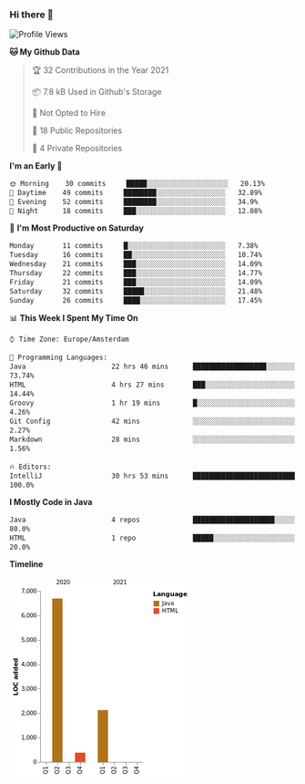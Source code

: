 ### Hi there 👋


<!--START_SECTION:waka-->
![Profile Views](http://img.shields.io/badge/Profile%20Views-1-blue)

**🐱 My Github Data** 

> 🏆 32 Contributions in the Year 2021
 > 
> 📦 7.8 kB Used in Github's Storage 
 > 
> 🚫 Not Opted to Hire
 > 
> 📜 18 Public Repositories 
 > 
> 🔑 4 Private Repositories  
 > 
**I'm an Early 🐤** 

```text
🌞 Morning    30 commits     █████░░░░░░░░░░░░░░░░░░░░   20.13% 
🌆 Daytime    49 commits     ████████░░░░░░░░░░░░░░░░░   32.89% 
🌃 Evening    52 commits     ████████░░░░░░░░░░░░░░░░░   34.9% 
🌙 Night      18 commits     ███░░░░░░░░░░░░░░░░░░░░░░   12.08%

```
📅 **I'm Most Productive on Saturday** 

```text
Monday       11 commits     █░░░░░░░░░░░░░░░░░░░░░░░░   7.38% 
Tuesday      16 commits     ██░░░░░░░░░░░░░░░░░░░░░░░   10.74% 
Wednesday    21 commits     ███░░░░░░░░░░░░░░░░░░░░░░   14.09% 
Thursday     22 commits     ███░░░░░░░░░░░░░░░░░░░░░░   14.77% 
Friday       21 commits     ███░░░░░░░░░░░░░░░░░░░░░░   14.09% 
Saturday     32 commits     █████░░░░░░░░░░░░░░░░░░░░   21.48% 
Sunday       26 commits     ████░░░░░░░░░░░░░░░░░░░░░   17.45%

```


📊 **This Week I Spent My Time On** 

```text
⌚︎ Time Zone: Europe/Amsterdam

💬 Programming Languages: 
Java                     22 hrs 46 mins      ██████████████████░░░░░░░   73.74% 
HTML                     4 hrs 27 mins       ███░░░░░░░░░░░░░░░░░░░░░░   14.44% 
Groovy                   1 hr 19 mins        █░░░░░░░░░░░░░░░░░░░░░░░░   4.26% 
Git Config               42 mins             ░░░░░░░░░░░░░░░░░░░░░░░░░   2.27% 
Markdown                 28 mins             ░░░░░░░░░░░░░░░░░░░░░░░░░   1.56%

🔥 Editors: 
IntelliJ                 30 hrs 53 mins      █████████████████████████   100.0%

```

**I Mostly Code in Java** 

```text
Java                     4 repos             ████████████████████░░░░░   80.0% 
HTML                     1 repo              █████░░░░░░░░░░░░░░░░░░░░   20.0%

```


**Timeline**

![Chart not found](https://raw.githubusercontent.com/powercasgamer/powercasgamer/master/charts/bar_graph.png) 


<!--END_SECTION:waka-->
